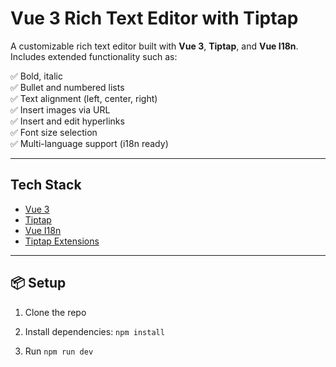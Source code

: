 # Vue 3 Rich Text Editor with Tiptap

A customizable rich text editor built with **Vue 3**, **Tiptap**, and **Vue I18n**.  
Includes extended functionality such as:

✅ Bold, italic  
✅ Bullet and numbered lists  
✅ Text alignment (left, center, right)  
✅ Insert images via URL  
✅ Insert and edit hyperlinks  
✅ Font size selection  
✅ Multi-language support (i18n ready)

---

## Tech Stack

- [Vue 3](https://vuejs.org/)
- [Tiptap](https://tiptap.dev/)
- [Vue I18n](https://vue-i18n.intlify.dev/)
- [Tiptap Extensions](https://tiptap.dev/api/extensions/overview)

---

## 📦 Setup

1. Clone the repo

2. Install dependencies:
   `npm install`
3. Run
   `npm run dev`

